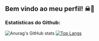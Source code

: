 ## Bem vindo ao meu perfil! ☠🦇

### Estatísticas do Github:
![Anurag's GitHub stats](https://github-readme-stats.vercel.app/api?username=KesleyMelchior&show_icons=true&theme=dark)      [![Top Langs](https://github-readme-stats.vercel.app/api/top-langs/?username=KesleyMelchior&layout=compact&theme=dark)](https://github.com/anuraghazra/github-readme-stats)


